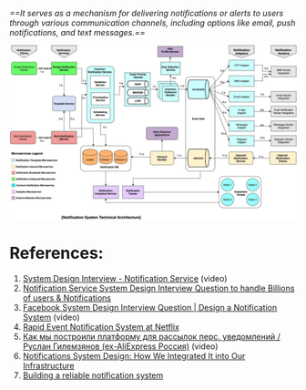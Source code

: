 *==It serves as a mechanism for delivering notifications or alerts to users through various communication channels, including options like email, push notifications, and text messages.==*

![Pasted image 20230826024221](../../../_Attachments/Pasted%20image%2020230826024221.png)


# References:

1. [System Design Interview - Notification Service](https://www.youtube.com/watch?v=bBTPZ9NdSk8) (video)
2. [Notification Service System Design Interview Question to handle Billions of users & Notifications](https://www.youtube.com/watch?v=CUwt9_l0DOg)
3. [Facebook System Design Interview Question | Design a Notification System](https://www.youtube.com/watch?v=zYq5QOSds34&list=PLOAph0xkZvSuqy8yq_0D6NEABhmSTRYrN&index=6) (video)
4. [Rapid Event Notification System at Netflix](https://netflixtechblog.com/rapid-event-notification-system-at-netflix-6deb1d2b57d1)
5. [Как мы построили платформу для рассылок перс. уведомлений / Руслан Гилемзянов (ex-AliExpress Россия)](https://www.youtube.com/watch?v=w3FiubhinYw) (video)
6. [Notifications System Design: How We Integrated It into Our Infrastructure](https://blog.bitsrc.io/notifications-system-design-how-we-integrated-it-into-our-infrastructure-f93f279c18a0)
7. [Building a reliable notification system](https://engineering.contentsquare.com/2023/building-a-reliable-notification-system/)